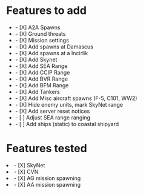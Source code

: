 <h1>Features to add</h1>	
<ul>
  <li>- [X] A2A Spawns</li>
  <li>- [X] Ground threats</li>
  <li>- [X] Mission settings</li>
  <li>- [X] Add spawns at Damascus</li>
  <li>- [X] Add spawns at a Incirlik</li>
  <li>- [X] Add Skynet</li>
  <li>- [X] Add SEA Range</li>
  <li>- [X] Add CCIP Range</li>
  <li>- [X] Add BVR Range</li> 
  <li>- [X] Add BFM Range</li> 
  <li>- [X] Add Tankers</li>
  <li>- [X] Add Misc aircraft spawns (F-5, C101, WW2)</li>
  <li>- [X] Hide enemy units, mark SkyNet range</li>
  <li>- [X] Add server reset notices</li>
  <li>- [ ] Adjust SEA range ranging</li>
  <li>- [ ] Add ships (static) to coastal shipyard</li>
</ul>

<h1>Features tested</h1>	
<li>- [X] SkyNet</li>
<li>- [X] CVN</li>
<li>- [X] AG mission spawning</li>
<li>- [X] AA mission spawning</li>
